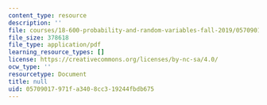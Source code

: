 ```yaml
---
content_type: resource
description: ''
file: courses/18-600-probability-and-random-variables-fall-2019/05709017971fa3408cc319244fbdb675_MIT18_600F19_lec25.pdf
file_size: 378618
file_type: application/pdf
learning_resource_types: []
license: https://creativecommons.org/licenses/by-nc-sa/4.0/
ocw_type: ''
resourcetype: Document
title: null
uid: 05709017-971f-a340-8cc3-19244fbdb675
---
```

